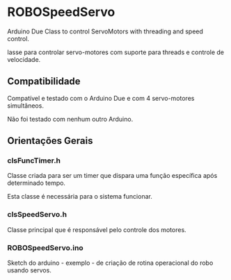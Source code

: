 # ROBOSpeedServo
Arduino Due Class to control ServoMotors with threading and speed control.

lasse para controlar servo-motores com suporte para threads e controle de velocidade.

## Compatibilidade
Compatível e testado com o Arduino Due e com 4 servo-motores simultâneos.

Não foi testado com nenhum outro Arduino.

## Orientações Gerais

### clsFuncTimer.h
Classe criada para ser um timer que dispara uma função específica após determinado tempo.

Esta classe é necessária para o sistema funcionar.

### clsSpeedServo.h
Classe principal que é responsável pelo controle dos motores.

### ROBOSpeedServo.ino
Sketch do arduino - exemplo - de criação de rotina operacional do robo usando servos.
